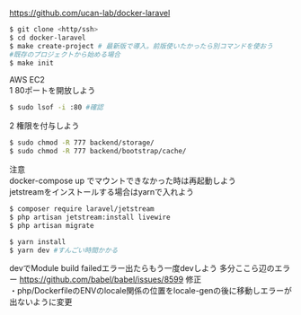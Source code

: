 https://github.com/ucan-lab/docker-laravel

```bash
$ git clone <http/ssh>
$ cd docker-laravel
$ make create-project # 最新版で導入。前版使いたかったら別コマンドを使おう
#既存のプロジェクトから始める場合
$ make init
```
AWS EC2  
1 80ポートを開放しよう
```bash
$ sudo lsof -i :80 #確認
```
2 権限を付与しよう
```bash
$ sudo chmod -R 777 backend/storage/
$ sudo chmod -R 777 backend/bootstrap/cache/
```
注意  
docker-compose up でマウントできなかった時は再起動しよう  
jetstreamをインストールする場合はyarnで入れよう  
```bash
$ composer require laravel/jetstream
$ php artisan jetstream:install livewire
$ php artisan migrate

$ yarn install
$ yarn dev #すんごい時間かかる
```
devでModule build failedエラー出たらもう一度devしよう
多分ここら辺のエラー
https://github.com/babel/babel/issues/8599
修正  
・php/DockerfileのENVのlocale関係の位置をlocale-genの後に移動しエラーが出ないように変更    
